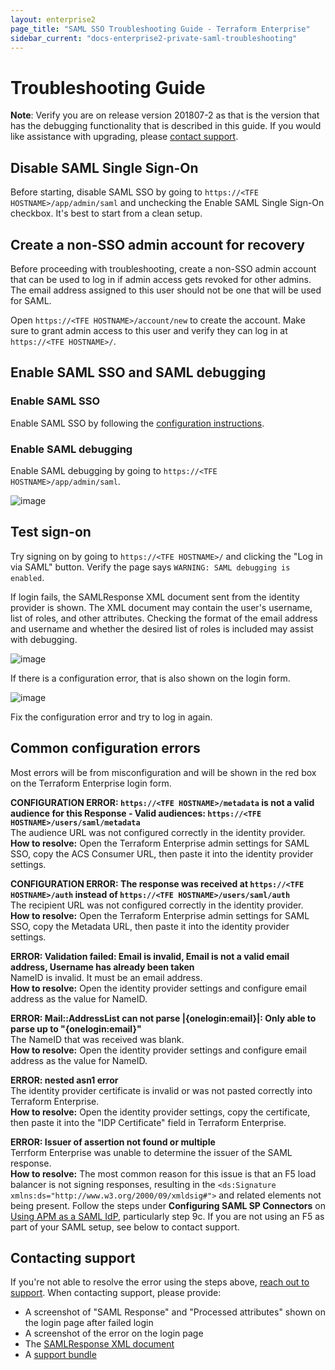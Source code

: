 ```yaml
---
layout: enterprise2
page_title: "SAML SSO Troubleshooting Guide - Terraform Enterprise"
sidebar_current: "docs-enterprise2-private-saml-troubleshooting"
---
```


# Troubleshooting Guide

**Note**: Verify you are on release version 201807-2 as that is the version that has the debugging functionality that is described in this guide. If you would like assistance with upgrading, please [contact support](/docs/enterprise/private/faq.html#support-for-private-terraform-enterprise).

## Disable SAML Single Sign-On

Before starting, disable SAML SSO by going to `https://<TFE HOSTNAME>/app/admin/saml` and unchecking the Enable SAML Single Sign-On checkbox. It's best to start from a clean setup.

## Create a non-SSO admin account for recovery

Before proceeding with troubleshooting, create a non-SSO admin account that can be used to log in if admin access gets revoked for other admins. The email address assigned to this user should not be one that will be used for SAML.

Open `https://<TFE HOSTNAME>/account/new` to create the account. Make sure to grant admin access to this user and verify they can log in at `https://<TFE HOSTNAME>/`.

## Enable SAML SSO and SAML debugging

### Enable SAML SSO

Enable SAML SSO by following the [configuration instructions](/docs/enterprise/saml/configuration.html).

### Enable SAML debugging

Enable SAML debugging by going to `https://<TFE HOSTNAME>/app/admin/saml`.

![image](./images/saml-sso-enable.png)

## Test sign-on

Try signing on by going to `https://<TFE HOSTNAME>/` and clicking the "Log in via SAML" button. Verify the page says `WARNING: SAML debugging is enabled`.

If login fails, the SAMLResponse XML document sent from the identity provider is shown. The XML document may contain the user's username, list of roles, and other attributes. Checking the format of the email address and username and whether the desired list of roles is included may assist with debugging.

![image](./images/saml-response.png)

If there is a configuration error, that is also shown on the login form.

![image](./images/saml-error.png)

Fix the configuration error and try to log in again.

## Common configuration errors

Most errors will be from misconfiguration and will be shown in the red box on the Terraform Enterprise login form.

**CONFIGURATION ERROR: `https://<TFE HOSTNAME>/metadata` is not a valid audience for this Response - Valid audiences: `https://<TFE HOSTNAME>/users/saml/metadata`**<br />
The audience URL was not configured correctly in the identity provider.<br />
**How to resolve:** Open the Terraform Enterprise admin settings for SAML SSO, copy the ACS Consumer URL, then paste it into the identity provider settings.

**CONFIGURATION ERROR: The response was received at `https://<TFE HOSTNAME>/auth` instead of `https://<TFE HOSTNAME>/users/saml/auth`**<br />
The recipient URL was not configured correctly in the identity provider.<br />
**How to resolve:** Open the Terraform Enterprise admin settings for SAML SSO, copy the Metadata URL, then paste it into the identity provider settings.

**ERROR: Validation failed: Email is invalid, Email is not a valid email address, Username has already been taken**<br />
NameID is invalid. It must be an email address.<br />
**How to resolve:** Open the identity provider settings and configure email address as the value for NameID.

**ERROR: Mail::AddressList can not parse |{onelogin:email}|: Only able to parse up to "{onelogin:email}"**<br />
The NameID that was received was blank.<br />
**How to resolve:** Open the identity provider settings and configure email address as the value for NameID.

**ERROR: nested asn1 error**<br />
The identity provider certificate is invalid or was not pasted correctly into Terraform Enterprise.<br />
**How to resolve:** Open the identity provider settings, copy the certificate, then paste it into the "IDP Certificate" field in Terraform Enterprise.

**ERROR: Issuer of assertion not found or multiple**<br />
Terrform Enterprise was unable to determine the issuer of the SAML response.<br />
**How to resolve:** The most common reason for this issue is that an F5 load balancer is not signing responses, resulting in the `<ds:Signature xmlns:ds="http://www.w3.org/2000/09/xmldsig#">` and related elements not being present. Follow the steps under **Configuring SAML SP Connectors** on [Using APM as a SAML IdP](https://support.f5.com/kb/en-us/products/big-ip_apm/manuals/product/apm-authentication-single-sign-on-12-1-0/29.html), particularly step 9c. If you are not using an F5 as part of your SAML setup, see below to contact support.


## Contacting support

If you're not able to resolve the error using the steps above, [reach out to support](/docs/enterprise/private/faq.html#support-for-private-terraform-enterprise). When contacting support, please provide:

  * A screenshot of "SAML Response" and "Processed attributes" shown on the login page after failed login
  * A screenshot of the error on the login page
  * The [SAMLResponse XML document](./identity-provider-configuration.html#example-samlresponse)
  * A [support bundle](/docs/enterprise/private/faq.html#diagnostics)
